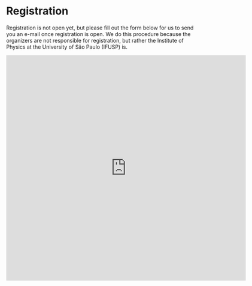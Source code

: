 # Registration

Registration is not open yet, but please fill out the form below for us to send you an e-mail once registration is open. We do this procedure because the organizers are not responsible for registration, but rather the Institute of Physics at the University of São Paulo (IFUSP) is.

<iframe src="https://docs.google.com/forms/d/e/1FAIpQLSezYedk0_Odr30i21Pu58MEYHWkdPP1VJpJEXz9Id91ENH_-w/viewform?embedded=true" width="640" height="600" frameborder="0" marginheight="0" marginwidth="0">Loading…</iframe>
